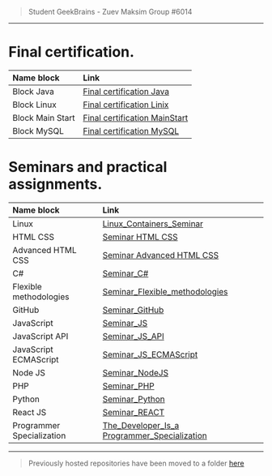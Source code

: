 > Student GeekBrains - Zuev Maksim Group #6014
---




# Final certification.

|Name block|Link|
|:-|:-|
|Block Java|[Final certification Java](./Final_control_work_on_the_java_block/)|
|Block Linux|[Final certification Linix](./Final_control_work_on_the_linux_block/)|
|Block Main Start|[Final certification MainStart](./Final_control_work_on_the_main_block/)|
|Block MySQL|[Final certification MySQL](./Final_control_work_on_the_MySQL_block/)|  



# Seminars and practical assignments.

|Name block|Link|
|:-|:-|
|Linux|[Linux_Containers_Seminar](./Linux_Containers_Seminar/)|
|HTML CSS|[Seminar HTML CSS](./Seminar%20HTML%20CSS/)|
|Advanced HTML CSS|[Seminar Advanced HTML CSS](./Seminar%20Advanced%20HTML%20CSS/)|
|C#|[Seminar_C#](./Seminar_C#/)|
|Flexible methodologies|[Seminar_Flexible_methodologies](./Seminar_Flexible_methodologies/)|
|GitHub|[Seminar_GitHub](./Seminar_GitHub/)|
|JavaScript|[Seminar_JS](./Seminar_JS/)|
|JavaScript API|[Seminar_JS_API](./Seminar_JS_API/)|
|JavaScript ECMAScript|[Seminar_JS_ECMAScript](./Seminar_JS_ECMAScript/)|
|Node JS|[Seminar_NodeJS](./Seminar_NodeJS/)|
|PHP|[Seminar_PHP](./Seminar_PHP/)|
|Python|[Seminar_Python](./Seminar_Python/)|
|React JS|[Seminar_REACT](./Seminar_REACT/)|
|Programmer Specialization|[The_Developer_Is_a Programmer_Specialization](./The_Developer_Is_a%20Programmer_Specialization/)|
---
 > Previously hosted repositories have been moved to a folder [here](./Other_works_and_projects/)
